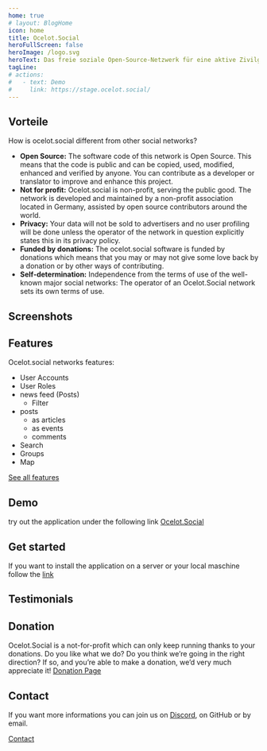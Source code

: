 ```yaml
---
home: true
# layout: BlogHome
icon: home
title: Ocelot.Social
heroFullScreen: false
heroImage: /logo.svg
heroText: Das freie soziale Open-Source-Netzwerk für eine aktive Zivilgesellschaft.
tagLine: 
# actions:
#   - text: Demo
#     link: https://stage.ocelot.social/
---
```

## Vorteile

How is ocelot.social different from other social networks?

- **Open Source:** The software code of this network is Open Source. This means that the code is public and can be copied, used, modified, enhanced and verified by anyone. You can contribute as a developer or translator to improve and enhance this project.
- **Not for profit:** Ocelot.social is non-profit, serving the public good. The network is developed and maintained by a non-profit association located in Germany, assisted by open source contributors around the world.
- **Privacy:** Your data will not be sold to advertisers and no user profiling will be done unless the operator of the network in question explicitly states this in its privacy policy.
- **Funded by donations:** The ocelot.social software is funded by donations which means that you may or may not give some love back by a donation or by other ways of contributing.
- **Self-determination:** Independence from the terms of use of the well-known major social networks: The operator of an Ocelot.Social network sets its own terms of use.

<!-- ## Video (link) -->

## Screenshots

<!-- We want to make a slider with different screenshots -->

## Features

Ocelot.social networks features:

- User Accounts
- User Roles
- news feed (Posts)
  - Filter
- posts
  - as articles
  - as events
  - comments
- Search
- Groups
- Map

[See all features](/features)
<!-- Button
<Button >See all features!</Button>
-->

## Demo

try out the application under the following link [Ocelot.Social](https://stage.ocelot.social/)
<!-- Button to demo page -->

## Get started

If you want to install the application on a server or your local maschine follow the [link](/get-started)
<!-- Button to get started page  -->

## Testimonials

<!-- Heimo (sender.fm), Ulf Tramsen, Lars Ebert (Yunite.me), Jenseblümchen (freilernen.social) -->

## Donation

Ocelot.Social is a not-for-profit which can only keep running thanks to your donations. Do you like what we do? Do you think we’re going in the right direction? If so, and you’re able to make a donation, we’d very much appreciate it! [Donation Page](/donations)
<!-- Button to Donation Page -->

## Contact

If you want more informations you can join us on [Discord](https://discord.gg/AGPJ7YgC), on GitHub or by email.

[Contact](/contact)
<!-- Button to contact page-->
